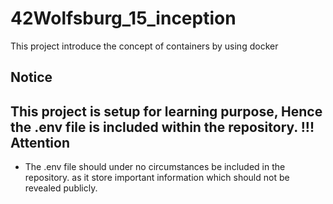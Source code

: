 # 42Wolfsburg_15_inception
This project introduce the concept of containers by using docker


## Notice
This project is setup for learning purpose, Hence the .env file is included
within the repository.
!!! Attention
-------------
* The .env file should under no circumstances be included in the repository.
as it store important information which should not be revealed publicly.

